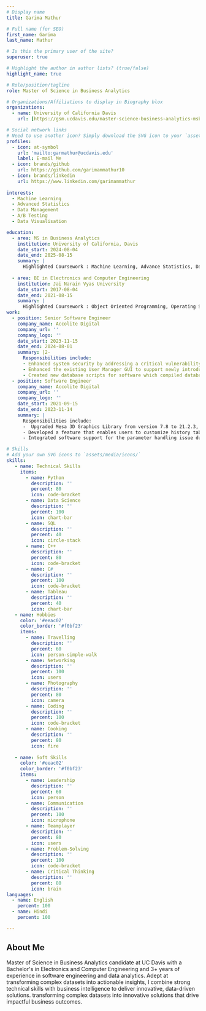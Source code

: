 ```yaml
---
# Display name
title: Garima Mathur

# Full name (for SEO)
first_name: Garima 
last_name: Mathur

# Is this the primary user of the site?
superuser: true

# Highlight the author in author lists? (true/false)
highlight_name: true

# Role/position/tagline
role: Master of Science in Business Analytics

# Organizations/Affiliations to display in Biography blox
organizations:
  - name: University of California Davis
    url: [https://gsm.ucdavis.edu/master-science-business-analytics-msba]

# Social network links
# Need to use another icon? Simply download the SVG icon to your `assets/media/icons/` folder.
profiles:
  - icon: at-symbol
    url: 'mailto:garmathur@ucdavis.edu'
    label: E-mail Me
  - icon: brands/github
    url: https://github.com/garimammathur10
  - icon: brands/linkedin
    url: https://www.linkedin.com/garimammathur
    
interests:
  - Machine Learning
  - Advanced Statistics
  - Data Management
  - A/B Testing
  - Data Visualisation

education:
  - area: MS in Business Analytics
    institution: University of California, Davis
    date_start: 2024-08-04
    date_end: 2025-08-15
    summary: |
      Highlighted Coursework : Machine Learning, Advance Statistics, Data Management, Big Data, Application Domain
   
  - area: BE in Electronics and Computer Engineering 
    institution: Jai Narain Vyas University
    date_start: 2017-08-04
    date_end: 2021-08-15
    summary: |
      Highlighted Coursework : Object Oriented Programming, Operating System, Computer Architecture, Artifical Intelligence
work:
  - position: Senior Software Engineer
    company_name: Accolite Digital
    company_url: ''
    company_logo: ''
    date_start: 2023-11-15
    date_end: 2024-08-01
    summary: |2-
      Responsibilities include:
      - Enhanced system security by addressing a critical vulnerability through improved validation of COM (Component Object Model) calls using C# and C++, while encrypting the existing KIX file and implementing tokenization to securely handle and store sensitive information, minimizing unauthorized access risks over 40 criteria.
      - Enhanced the existing User Manager GUI to support newly introduced MariaDB v10.5 privileges, improving data access management for over 2.5M users.
      - Created new database scripts for software which compiled database design to support 2022 server environment with existing functionality of validation logic.
  - position: Software Engineer
    company_name: Accolite Digital
    company_url: ''
    company_logo: ''
    date_start: 2021-09-15
    date_end: 2023-11-14
    summary: |
      Responsibilities include:
      -  Upgraded Mesa 3D Graphics Library from version 7.8 to 21.2.3, compiling APIs and dynamic link libraries like OpenGL, OSMesa and Glu/Glut ensuring seamless performance of existing functionality for an interactive 3D Linux database application.
      - Developed a feature that enables users to customize history table names, tailoring them to their data modeling preferences in Azure SQL DB and SQL Server.
      - Integrated software support for the parameter handling issue during reverse engineering of tables with more than 30 characters, ensuring accurate data mapping for table name for over 3M users.

# Skills
# Add your own SVG icons to `assets/media/icons/`
skills:
   - name: Technical Skills
     items:
       - name: Python
         description: ''
         percent: 80
         icon: code-bracket
       - name: Data Science
         description: ''
         percent: 100
         icon: chart-bar
       - name: SQL
         description: ''
         percent: 40
         icon: circle-stack
       - name: C++
         description: ''
         percent: 80
         icon: code-bracket
       - name: C#
         description: ''
         percent: 100
         icon: code-bracket
       - name: Tableau
         description: ''
         percent: 40
         icon: chart-bar
   - name: Hobbies
     color: '#eeac02'
     color_border: '#f0bf23'
     items:
       - name: Travelling
         description: ''
         percent: 60
         icon: person-simple-walk
       - name: Networking
         description: ''
         percent: 100
         icon: users
       - name: Photography
         description: ''
         percent: 80
         icon: camera
       - name: Coding
         description: ''
         percent: 100
         icon: code-bracket
       - name: Cooking
         description: ''
         percent: 80
         icon: fire
 
   - name: Soft Skills
     color: '#eeac02'
     color_border: '#f0bf23'
     items:
       - name: Leadership
         description: ''
         percent: 60
         icon: person
       - name: Communication
         description: ''
         percent: 100
         icon: microphone
       - name: Teamplayer
         description: ''
         percent: 80
         icon: users
       - name: Problem-Solving
         description: ''
         percent: 100
         icon: code-bracket
       - name: Critical Thinking
         description: ''
         percent: 80
         icon: brain
languages:
  - name: English
    percent: 100
  - name: Hindi
    percent: 100

---
```


## About Me

Master of Science in Business Analytics candidate at UC Davis with a Bachelor's in Electronics and Computer Engineering and 3+ years of experience in software engineering and data analytics. Adept at transforming complex datasets into actionable insights, I combine strong technical skills with business intelligence to deliver innovative, data-driven solutions. transforming complex datasets into innovative solutions that drive impactful business outcomes.

